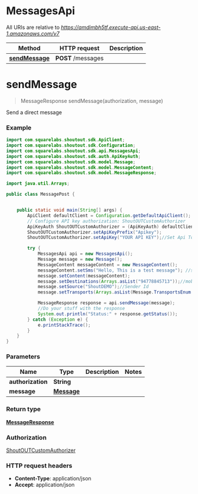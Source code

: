 # MessagesApi

All URIs are relative to *https://amdimbh5tf.execute-api.us-east-1.amazonaws.com/v7*

Method | HTTP request | Description
------------- | ------------- | -------------
[**sendMessage**](MessagesApi.md#sendMessage) | **POST** /messages | 


<a name="sendMessage"></a>
# **sendMessage**
> MessageResponse sendMessage(authorization, message)



Send a direct message

### Example
```java
import com.squarelabs.shoutout.sdk.ApiClient;
import com.squarelabs.shoutout.sdk.Configuration;
import com.squarelabs.shoutout.sdk.api.MessagesApi;
import com.squarelabs.shoutout.sdk.auth.ApiKeyAuth;
import com.squarelabs.shoutout.sdk.model.Message;
import com.squarelabs.shoutout.sdk.model.MessageContent;
import com.squarelabs.shoutout.sdk.model.MessageResponse;

import java.util.Arrays;

public class MessagePost {


    public static void main(String[] args) {
        ApiClient defaultClient = Configuration.getDefaultApiClient();
        // Configure API key authorization: ShoutOUTCustomAuthorizer
        ApiKeyAuth ShoutOUTCustomAuthorizer = (ApiKeyAuth) defaultClient.getAuthentication("ShoutOUTCustomAuthorizer");
        ShoutOUTCustomAuthorizer.setApiKeyPrefix("Apikey");
        ShoutOUTCustomAuthorizer.setApiKey("YOUR API KEY");//Set Api Token

        try {
            MessagesApi api = new MessagesApi();
            Message message = new Message();
            MessageContent messageContent = new MessageContent();
            messageContent.setSms("Hello, This is a test message"); //sms content
            message.setContent(messageContent);
            message.setDestinations(Arrays.asList("94778845713"));//mobile numbers to send the message
            message.setSource("ShoutDEMO");//Sender Id
            message.setTransports(Arrays.asList(Message.TransportsEnum.SMS));//Type of transport (SMS). More transports will come soon

            MessageResponse response = api.sendMessage(message);
            //Do your stuff with the response
            System.out.println("Status:" + response.getStatus());
        } catch (Exception e) {
            e.printStackTrace();
        }
    }
}
```

### Parameters

Name | Type | Description  | Notes
------------- | ------------- | ------------- | -------------
 **authorization** | **String**|  |
 **message** | [**Message**](Message.md)|  |

### Return type

[**MessageResponse**](MessageResponse.md)

### Authorization

[ShoutOUTCustomAuthorizer](../README.md#ShoutOUTCustomAuthorizer)

### HTTP request headers

 - **Content-Type**: application/json
 - **Accept**: application/json

